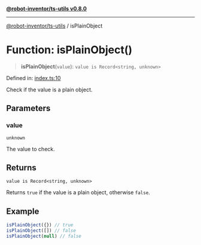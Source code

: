 [**@robot-inventor/ts-utils v0.8.0**](../README.md)

***

[@robot-inventor/ts-utils](../README.md) / isPlainObject

# Function: isPlainObject()

> **isPlainObject**(`value`): `value is Record<string, unknown>`

Defined in: [index.ts:10](https://github.com/Robot-Inventor/ts-utils/blob/072f5375cb5de8b5f5bbd644d5026c0dc307f8d7/src/index.ts#L10)

Check if the value is a plain object.

## Parameters

### value

`unknown`

The value to check.

## Returns

`value is Record<string, unknown>`

Returns `true` if the value is a plain object, otherwise `false`.

## Example

```ts
isPlainObject({}) // true
isPlainObject([]) // false
isPlainObject(null) // false
```
